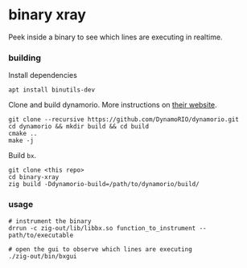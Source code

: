 # binary xray

Peek inside a binary to see which lines are executing in realtime.

### building
Install dependencies
```
apt install binutils-dev
```

Clone and build dynamorio. More instructions on [their website](https://dynamorio.org/page_building.html).
```
git clone --recursive https://github.com/DynamoRIO/dynamorio.git
cd dynamorio && mkdir build && cd build
cmake ..
make -j
```

Build `bx`.
```
git clone <this repo>
cd binary-xray
zig build -Ddynamorio-build=/path/to/dynamorio/build/
```

### usage

```
# instrument the binary
drrun -c zig-out/lib/libbx.so function_to_instrument -- path/to/executable

# open the gui to observe which lines are executing
./zig-out/bin/bxgui
```

